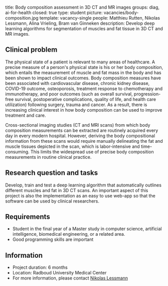 title: Body composition assessment in 3D CT and MR images
groups: diag, ai-for-health
closed: true
type: student
picture: vacancies/body-composition.jpg
template: vacancy-single
people: Matthieu Rutten, Nikolas Lessmann, Alina Vrieling, Bram van Ginneken
description: Develop deep learning algorithms for segmentation of muscles and fat tissue in 3D CT and MR images.

## Clinical problem
The physical state of a patient is relevant to many areas of healthcare. A precise measure of a person's physical state is his or her body composition, which entails the measurement of muscle and fat mass in the body and has been shown to impact clinical outcomes. Body composition measures have been associated with cardiovascular disease, chronic kidney disease, COVID-19 outcome, osteoporosis, treatment response to chemotherapy and immunotherapy, and poor outcomes (such as overall survival, progression-free survival, postoperative complications, quality of life, and health care utilization) following surgery, trauma and cancer. As a result, there is increasing clinical interest in how body composition can be used to improve treatment and care.

Cross-sectional imaging studies (CT and MRI scans) from which body composition measurements can be extracted are routinely acquired every day in every modern hospital. However, deriving the body compositional information from these scans would require manually delineating the fat and muscle tissues depicted in the scan, which is labor-intensive and time-consuming. This limits the widespread use of precise body composition measurements in routine clinical practice.

## Research question and tasks
Develop, train and test a deep learning algorithm that automatically outlines different muscles and fat in 3D CT scans. An important
aspect of this project is also the implementation as an easy to use web-app so that the software can be used by clinical researchers.

## Requirements
- Student in the final year of a Master study in computer science, artificial intelligence, biomedical engineering, or a related area.
- Good programming skills are important

## Information
- Project duration: 6 months
- Location: Radboud University Medical Center
- For more information, please contact [Nikolas Lessmann](http://diagnijmegen.nl/index.php/Person?name=Nikolas_Lessmann) 
